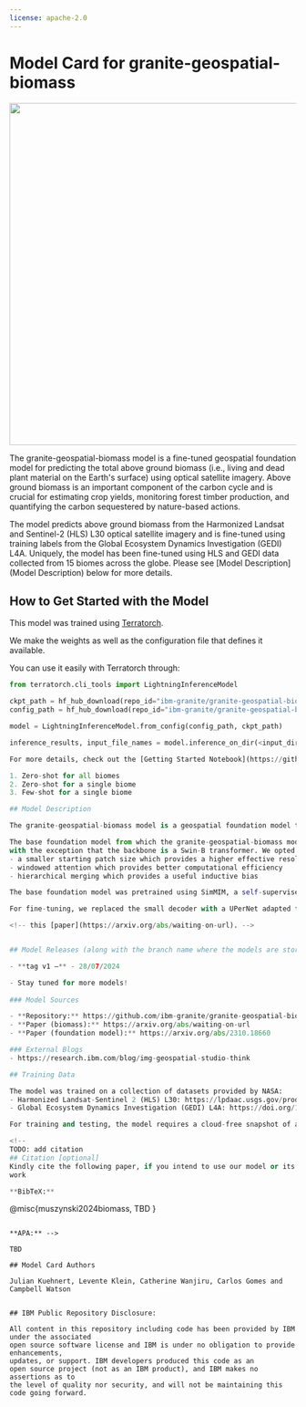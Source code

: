 ```yaml
---
license: apache-2.0
---
```


#  Model Card for granite-geospatial-biomass

<p align="center" width="100%">
<img src="https://github.com/ibm-granite/granite-geospatial-biomass/blob/main/biomass-image.jpeg?raw=true" width="600">
</p>

The granite-geospatial-biomass model is a fine-tuned geospatial foundation model for predicting the total above ground biomass (i.e., living and dead plant material on the Earth's surface) using optical satellite imagery. 
Above ground biomass is an important component of the carbon cycle and is crucial for estimating crop yields, monitoring forest timber production, and quantifying the carbon sequestered by nature-based actions.

The model predicts above ground biomass from the Harmonized Landsat and Sentinel-2 (HLS) L30 optical satellite imagery and is fine-tuned using training labels from the 
Global Ecosystem Dynamics Investigation (GEDI) L4A. Uniquely, the model has been fine-tuned using HLS and GEDI data collected from 15 biomes across the globe.
Please see [Model Description](Model Description) below for more details.

## How to Get Started with the Model

This model was trained using [Terratorch](https://github.com/IBM/terratorch).

We make the weights as well as the configuration file that defines it available.

You can use it easily with Terratorch through:

```python
from terratorch.cli_tools import LightningInferenceModel

ckpt_path = hf_hub_download(repo_id="ibm-granite/granite-geospatial-biomass", filename="biomass_model.ckpt")
config_path = hf_hub_download(repo_id="ibm-granite/granite-geospatial-biomass", filename="config.yaml")

model = LightningInferenceModel.from_config(config_path, ckpt_path)

inference_results, input_file_names = model.inference_on_dir(<input_directory>)

For more details, check out the [Getting Started Notebook](https://github.com/ibm-granite/granite-geospatial-biomass/blob/main/notebooks/agb_getting_started.ipynb) which guides the user through three experiments:

1. Zero-shot for all biomes
2. Zero-shot for a single biome
3. Few-shot for a single biome

## Model Description

The granite-geospatial-biomass model is a geospatial foundation model that has been fine-tuned using HLS and GEDI data to perform regression.

The base foundation model from which the granite-geospatial-biomass model is fine-tuned is similar to that described in this [paper](https://arxiv.org/abs/2310.18660), 
with the exception that the backbone is a Swin-B transformer. We opted for the Swin-B backbone instead of the ViT in the original paper because the Swin-B provides the following advantages:
- a smaller starting patch size which provides a higher effective resolution
- windowed attention which provides better computational efficiency
- hierarchical merging which provides a useful inductive bias

The base foundation model was pretrained using SimMIM, a self-supervised learning strategy based on masking large parts of the input (HLS2) data which are then reconstructed by the model. A small decoder composed of a single convolutional layer and a Pixel Shuffle module was added to the Swin-B backbone for the (pretraining) reconstruction task.

For fine-tuning, we replaced the small decoder with a UPerNet adapted for pixel-wise regression. We opted for the UPerNet because it provides fusion between transformer blocks, a similar intuition to the Unet which is consistently considered state-of-the-art for regression tasks with earth observation data. As the standard UPerNet implementation using the Swin-B backbone predicts a final feature map 4x smaller than the input, we appended two Pixel Shuffle layers to learn the upscaling. More details on the fine-tuned model can be found in this [paper](https://arxiv.org/abs/waiting-on-url).

<!-- this [paper](https://arxiv.org/abs/waiting-on-url). -->


## Model Releases (along with the branch name where the models are stored):

- **tag v1 —** - 28/07/2024

- Stay tuned for more models!
 
### Model Sources

- **Repository:** https://github.com/ibm-granite/granite-geospatial-biomass/
- **Paper (biomass):** https://arxiv.org/abs/waiting-on-url
- **Paper (foundation model):** https://arxiv.org/abs/2310.18660 

### External Blogs
- https://research.ibm.com/blog/img-geospatial-studio-think

## Training Data

The model was trained on a collection of datasets provided by NASA:
- Harmonized Landsat-Sentinel 2 (HLS) L30: https://lpdaac.usgs.gov/products/hlss30v002/
- Global Ecosystem Dynamics Investigation (GEDI) L4A: https://doi.org/10.3334/ORNLDAAC/1907

For training and testing, the model requires a cloud-free snapshot of an area where all pixels are representative of the spectral bands for that location. The approach we used to create the cloud free images was to acquire HLS data during the leaf-on season for each hemisphere, analyze the timeseries, and select pixels that are not contaminated with clouds. We compute the mean value of each cloud-free pixel during the leaf-on season for each spectral band which is then assembled into a composite image representative for that area. The corresponding GEDI L4A biomass data obtained made during the same leaf-on season are interpolated to the HLS grid (CRS:4326) such that the measured biomass points are aligned with HLS data. GEDI data is spatially and temporaly sparse so pixels with no corresponding GEDI measurement are filled with a no data value.

<!-- 
TODO: add citation
## Citation [optional]
Kindly cite the following paper, if you intend to use our model or its associated architectures/approaches in your 
work

**BibTeX:**

```
@misc{muszynski2024biomass,
TBD
}
```

**APA:** -->

TBD

## Model Card Authors

Julian Kuehnert, Levente Klein, Catherine Wanjiru, Carlos Gomes and Campbell Watson


## IBM Public Repository Disclosure: 

All content in this repository including code has been provided by IBM under the associated 
open source software license and IBM is under no obligation to provide enhancements, 
updates, or support. IBM developers produced this code as an 
open source project (not as an IBM product), and IBM makes no assertions as to 
the level of quality nor security, and will not be maintaining this code going forward.
